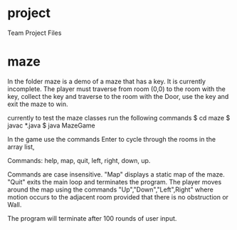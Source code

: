 # project
Team Project Files

# maze 
In the folder maze is a demo of a maze that has a key.  It is currently incomplete.   The player must traverse from room (0,0) to the room 
with the key, collect the key and traverse to the room with the Door, use the key and exit the maze to win.

currently to test the maze classes run the following commands
$ cd maze
$ javac *.java
$ java MazeGame


In the game use the commands Enter to cycle through the rooms in the array list, 

Commands:  help, map, quit, left, right, down, up.

Commands are case insensitive. "Map" displays a static map of the maze. "Quit" exits the main loop and 
terminates the program. The player moves around the map using the commands "Up","Down","Left",Right" where 
motion occurs to the adjacent room provided that there is no obstruction or Wall.  

The program will terminate after 100 rounds of user input. 
